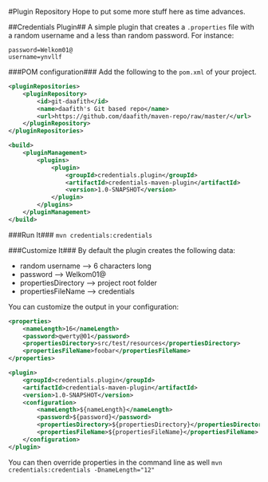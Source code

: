 #Plugin Repository
Hope to put some more stuff here as time advances.

##Credentials Plugin##
A simple plugin that creates a `.properties` file with a random username and a less than random password. For instance:
```
password=Welkom01@
username=ynvllf
```

###POM configuration###
Add the following to the `pom.xml` of your project.

```xml
<pluginRepositories>
 	<pluginRepository>
    	<id>git-daafith</id>
    	<name>daafith's Git based repo</name>
    	<url>https://github.com/daafith/maven-repo/raw/master/</url>
  	</pluginRepository>
</pluginRepositories>
```

```xml
<build>
	<pluginManagement>
		<plugins>
			<plugin>
				<groupId>credentials.plugin</groupId>
				<artifactId>credentials-maven-plugin</artifactId>
				<version>1.0-SNAPSHOT</version>
			</plugin>
		</plugins>
	</pluginManagement>
</build>
```

###Run It###
`mvn credentials:credentials`

###Customize It###
By default the plugin creates the following data:
* random username --> 6 characters long 
* password --> Welkom01@
* propertiesDirectory --> project root folder
* propertiesFileName -->  credentials

You can customize the output in your configuration:
```xml
<properties>
	<nameLength>16</nameLength>
	<password>qwerty@01</password>
	<propertiesDirectory>src/test/resources</propertiesDirectory>
	<propertiesFileName>foobar</propertiesFileName>
</properties>
```

```xml
<plugin>
	<groupId>credentials.plugin</groupId>
	<artifactId>credentials-maven-plugin</artifactId>
	<version>1.0-SNAPSHOT</version>
	<configuration>
		<nameLength>${nameLength}</nameLength>
		<password>${password}</password>
		<propertiesDirectory>${propertiesDirectory}</propertiesDirectory>
		<propertiesFileName>${propertiesFileName}</propertiesFileName>
	</configuration>
</plugin>
```
You can then override properties in the command line as well `mvn credentials:credentials -DnameLength="12"`
